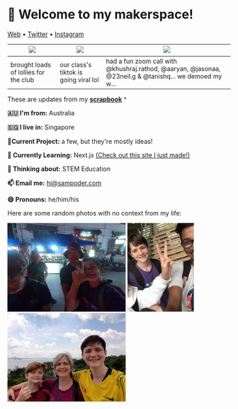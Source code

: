 <h1 align="left">👋 Welcome to my makerspace!</h3>

<p align="left">
  <a href="https://sampoder.com">Web</a> •
  <a href="https://twitter.com/sam_poder">Twitter</a> •
  <a href="https://instagram.com/sam_poder">Instagram</a>
</p>

  
  
  <!--- START_SCRAPBOOK_WIDGET --->
  | <img src ="https://dl.airtable.com/.attachments/70e45167495e170b3456972af70f077b/b79ff397/img_20201122_001842.jpg">  |  <img src ="https://dl.airtable.com/.attachments/5409f3578006a02132074bf14391179e/1d6f9b3e/img-20201119-wa0006.jpg"> | <img src ="https://dl.airtable.com/.attachments/863f87d5322b87201a12d90b024d723b/725a9d40/screenshot_2020-11-18_at_11.40.13_pm.png"> |
|---|---|---|
| brought loads of lollies for the club | our class's tiktok is going viral lol  | had a fun zoom call with @khushraj.rathod, @aaryan, @jasonaa, @23neil.g & @tanishq... we demoed my w...   |
  <!--- END_SCRAPBOOK_WIDGET --->
  
  
  
  These are updates from my [**scrapbook**](https://scrapbook.hackclub.com/sampoder) ^
  
**🇦🇺 I'm from:** Australia

**🇸🇬 I live in:** Singapore

**🔭Current Project:** a few, but they're mostly ideas!
  
**🌱 Currently Learning:** Next.js [(Check out this site I just made!)](http://summer.hackclub.com)

**🤔 Thinking about:** STEM Education

**📫 Email me:** hi@sampoder.com

**😄 Pronouns:** he/him/his

Here are some random photos with no context from my life:

<img src ="https://github.com/sampoder/sampoder/raw/master/GOPR5263.JPG" height = "200px">  <img src ="https://github.com/sampoder/sampoder/raw/master/IMG_0269.jpg" height = "200px"> <img src ="https://github.com/sampoder/sampoder/raw/master/20200807_111143.jpg/" height = "200px">
